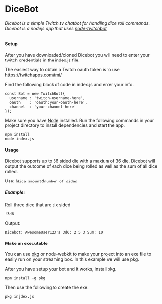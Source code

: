 # DiceBot

###### Dicebot is a simple Twitch.tv chatbot for handling dice roll commands. Dicebot is a nodejs app that uses [node-twitchbot](https://www.npmjs.com/package/node-twitchbot)

#### Setup

After you have downloaded/cloned Dicebot you will need to enter your twitch credentials in the index.js file.

The easiest way to obtain a Twitch oauth token is to use https://twitchapps.com/tmi/

Find the following block of code in index.js and enter your info.

```
const Bot = new TwitchBot({
  username : 'twitch-username-here',
  oauth    : 'oauth:your-oauth-here',
  channel  : 'your-channel-here'
});
```


Make sure you have [Node](https://nodejs.org) installed. Run the following commands in your project directory to install dependencies and start the app.

```
npm install
node index.js
```

#### Usage
Dicebot supports up to 36 sided die with a maxium of 36 die. Dicebot will output the outcome of each dice being rolled as well as the sum of all dice rolled.

Use: !`dice amount`d`number of sides`

##### Example:
Roll three dice that are six sided
```
!3d6
```

Output:
```
Dicebot: AwesomeUser123's 3d6: 2 5 3 Sum: 10
```

#### Make an executable

You can use [pkg](https://www.npmjs.com/package/pkg) or node-webkit to make your project into an exe file to easily run on your streaming box. In this example we will use pkg.

After you have setup your bot and it works, install pkg.
```
npm install -g pkg
```

Then use the following to create the exe:
```
pkg injdex.js
```
